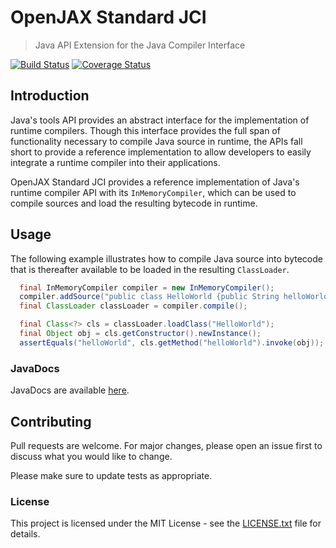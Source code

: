# OpenJAX Standard JCI

> Java API Extension for the Java Compiler Interface

[![Build Status](https://travis-ci.org/openjax/standard-jci.png)](https://travis-ci.org/openjax/standard-jci)
[![Coverage Status](https://coveralls.io/repos/github/openjax/standard-jci/badge.svg)](https://coveralls.io/github/openjax/standard-jci)

## Introduction

Java's tools API provides an abstract interface for the implementation of runtime compilers. Though this interface provides the full span of functionality necessary to compile Java source in runtime, the APIs fall short to provide a reference implementation to allow developers to easily integrate a runtime compiler into their applications.

OpenJAX Standard JCI provides a reference implementation of Java's runtime compiler API with its `InMemoryCompiler`, which can be used to compile sources and load the resulting bytecode in runtime.

## Usage

  The following example illustrates how to compile Java source into bytecode that is thereafter available to be loaded in the resulting `ClassLoader`.

  ```java
    final InMemoryCompiler compiler = new InMemoryCompiler();
    compiler.addSource("public class HelloWorld {public String helloWorld() {return \"Hello world!\";}}");
    final ClassLoader classLoader = compiler.compile();

    final Class<?> cls = classLoader.loadClass("HelloWorld");
    final Object obj = cls.getConstructor().newInstance();
    assertEquals("helloWorld", cls.getMethod("helloWorld").invoke(obj));
  ```

### JavaDocs

JavaDocs are available [here](https://standard.openjax.org/jci/apidocs/).

## Contributing

Pull requests are welcome. For major changes, please open an issue first to discuss what you would like to change.

Please make sure to update tests as appropriate.

### License

This project is licensed under the MIT License - see the [LICENSE.txt](LICENSE.txt) file for details.